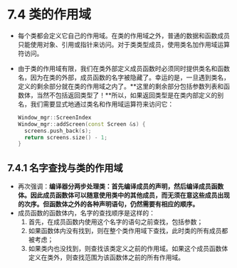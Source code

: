 # 7.4 类的作用域

- 每个类都会定义它自己的作用域。在类的作用域之外，普通的数据和函数成员只能使用对象、引用或指针来访问。对于类类型成员，使用类名加作用域运算符访问。

- 由于类的作用域有限，我们在类外部定义成员函数时必须同时提供类名和函数名，因为在类的外部，成员函数的名字被隐藏了。幸运的是，一旦遇到类名，定义的剩余部分就在类的作用域之内了。**这里的剩余部分包括参数列表和函数体，当然不包括返回类型了！**所以，如果返回类型是在类内部定义的别名，我们需要显式地通过类名和作用域运算符来访问它：

  ```c++
  Window_mgr::ScreenIndex
  Window_mgr::addScreen(const Screen &s) {
  	screens.push_back(s);
  	return screens.size() - 1;
  }
  ```

## 7.4.1 名字查找与类的作用域

- 再次强调：**编译器分两步处理类：首先编译成员的声明，然后编译成员函数体。因此成员函数体可以随意使用类中的其他成员，而无须在意这些成员出现的次序。但函数体之外的各种声明语句，仍然需要有相应的顺序。**
- 成员函数的函数体内，名字的查找顺序是这样的：
  1. 首先，在成员函数内使用这个名字的语句之前查找，包括参数；
  2. 如果函数体内没有找到，则在整个类作用域下查找，此时类的所有成员都被考虑；
  3. 如果类内也没找到，则查找该类定义之前的作用域。如果这个成员函数体定义在类外，则查找范围为该函数体之前的所有作用域。

